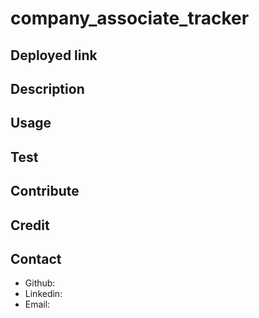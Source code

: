 # company_associate_tracker

## Deployed link

## Description 

## Usage 

## Test

## Contribute 

## Credit

## Contact
-   Github:
-   Linkedin:
-   Email: 